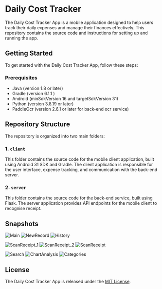 # Daily Cost Tracker
The Daily Cost Tracker App is a mobile application designed to help users track their daily expenses and manage their finances effectively. This repository contains the source code and instructions for setting up and running the app.
## Getting Started
To get started with the Daily Cost Tracker App, follow these steps:
### Prerequisites
- Java (version 1.8 or later)
- Gradle (version 6.1.1 )
- Android (minSdkVersion 16 and targetSdkVersion 31)
- Python  (version 3.8.19 or later)
- PaddleOcr (version 2.6.1 or later for back-end ocr service)
## Repository Structure

The repository is organized into two main folders:

### 1. `client`

This folder contains the source code for the mobile client application, built using Android 31 SDK and Gradle. The client application is responsible for the user interface, expense tracking, and communication with the back-end server.

### 2. `server`

This folder contains the source code for the back-end service, built using Flask. The server application provides API endpoints for the mobile client to recognise receipt.

## Snapshots
![Main](snapshots/Main.jpg) ![NewRecord](snapshots/NewRecord.jpg) ![History](snapshots/History.jpg)

![ScanReceipt_1](snapshots/ScanReceipt_1.jpg) ![ScanReceipt_2](snapshots/ScanReceipt_2.jpg) ![ScanReceipt](snapshots/ScanReceipt.jpg)

![Search](snapshots/Search.jpg) ![ChartAnalysis](snapshots/ChartAnalysis.jpg) ![Categories](snapshots/Categories.jpg)
## License

The Daily Cost Tracker App is released under the [MIT License](LICENSE).
